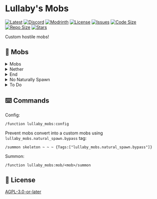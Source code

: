 # Lullaby's Mobs

[![Latest](https://img.shields.io/github/v/release/lullaby6/lullaby-mobs-data-pack?color=blueviolet&logo=github)](https://github.com/lullaby6/lullaby-mobs-data-pack/releases)
[![Discord](https://img.shields.io/discord/1327308441324097681?label=discord&color=blue&logo=discord)](https://discord.gg/5UdcDa5xNC)
[![Modrinth](https://img.shields.io/modrinth/dt/lullabys-mobs?label=modrinth&logo=modrinth)](https://modrinth.com/datapack/lullabys-mobs)
[![License](https://img.shields.io/badge/license-mit-green)](https://github.com/lullaby6/lullaby-mobs-data-pack/blob/main/LICENSE)
[![Issues](https://img.shields.io/github/issues/lullaby6/lullaby-mobs-data-pack?color=orange&logo=github)](https://github.com/lullaby6/lullaby-mobs-data-pack/issues)
[![Code Size](https://img.shields.io/github/languages/code-size/lullaby6/lullaby-mobs-data-pack?color=purple&logoColor=white)](https://github.com/lullaby6/lullaby-mobs-data-pack)
[![Repo Size](https://img.shields.io/github/repo-size/lullaby6/lullaby-mobs-data-pack?logo=dropbox&color=red)](https://github.com/lullaby6/lullaby-mobs-data-pack)
[![Stars](https://img.shields.io/github/stars/lullaby6/lullaby-mobs-data-pack?logo=github&color=yellow)](https://github.com/lullaby6/lullaby-mobs-data-pack/stargazers)

Custom hostile mobs!

## 👾 Mobs

<details>
    <summary>Mobs</summary>

    - Angel
    - Black Wolf
    - Ent
    - Golden Skeleton
    - Minotaur
    - Mummy
    - Skeleton Hunter
    - Spawner Zombie
    - Stalker Block
    - Thunder Drowned
    - Yeti
    - Spectral Assassin
    - Bloody Skeleton
    - Cactus Knight

</details>

<details>
    <summary>Nether</summary>

    - Blaze Tower
    - Blaze Knight
    - Dark Wither Skeleton

</details>

<details>
    <summary>End</summary>

    - Iso

</details>

<details>
    <summary>No Naturally Spawn</summary>

    - Corrupted Irom Golem

</details>

<details>
    <summary>To Do</summary>

    - Triple Skeleton
    - Shadow
    - Necromancer
    - Mother Spider
    - Cobweb Spider
    - Chariot
    - Enye
    - Demonic Eye
    - Rush
    - Oni
    - Sculk Knight
    - Guardian Robot
    - Snowden
    - Undying Totem

</details>

## ⌨️ Commands

Config:

```mcfunction
/function lullaby_mobs:config
```

Prevent mobs convert into a custom mobs using `lullaby_mobs.natural_spawn.bypass` tag:

```mcfunction
/summon skeleton ~ ~ ~ {Tags:["lullaby_mobs.natural_spawn.bypass"]}
```

Summon:

```mcfunction
/function lullaby_mobs:mob/<mob>/summon
```

## 🪪 License

[AGPL-3.0-or-later](https://github.com/lullaby6/lullaby-mobs-data-pack/blob/main/LICENSE)